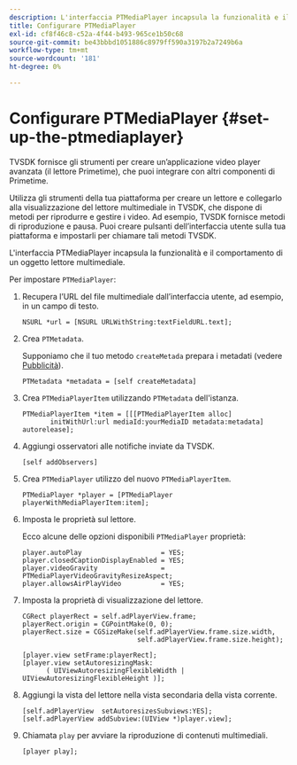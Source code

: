 ```yaml
---
description: L'interfaccia PTMediaPlayer incapsula la funzionalità e il comportamento di un oggetto lettore multimediale.
title: Configurare PTMediaPlayer
exl-id: cf8f46c8-c52a-4f44-b493-965ce1b50c68
source-git-commit: be43bbbd1051886c8979ff590a3197b2a7249b6a
workflow-type: tm+mt
source-wordcount: '181'
ht-degree: 0%

---
```


# Configurare PTMediaPlayer {#set-up-the-ptmediaplayer}

TVSDK fornisce gli strumenti per creare un’applicazione video player avanzata (il lettore Primetime), che puoi integrare con altri componenti di Primetime.

Utilizza gli strumenti della tua piattaforma per creare un lettore e collegarlo alla visualizzazione del lettore multimediale in TVSDK, che dispone di metodi per riprodurre e gestire i video. Ad esempio, TVSDK fornisce metodi di riproduzione e pausa. Puoi creare pulsanti dell’interfaccia utente sulla tua piattaforma e impostarli per chiamare tali metodi TVSDK.

L&#39;interfaccia PTMediaPlayer incapsula la funzionalità e il comportamento di un oggetto lettore multimediale.

Per impostare `PTMediaPlayer`:

1. Recupera l’URL del file multimediale dall’interfaccia utente, ad esempio, in un campo di testo.

   ```
   NSURL *url = [NSURL URLWithString:textFieldURL.text];
   ```

1. Crea `PTMetadata`.

   Supponiamo che il tuo metodo `createMetada` prepara i metadati (vedere [Pubblicità](../ad-insertion/r-psdk-ios-1.4-advertising-requirements.md)).

   ```
   PTMetadata *metadata = [self createMetadata]
   ```

1. Crea `PTMediaPlayerItem` utilizzando `PTMetadata` dell&#39;istanza.

   ```
   PTMediaPlayerItem *item = [[[PTMediaPlayerItem alloc] 
          initWithUrl:url mediaId:yourMediaID metadata:metadata] autorelease];
   ```

1. Aggiungi osservatori alle notifiche inviate da TVSDK.

   ```
   [self addObservers]
   ```

1. Crea `PTMediaPlayer` utilizzo del nuovo `PTMediaPlayerItem`.

   ```
   PTMediaPlayer *player = [PTMediaPlayer playerWithMediaPlayerItem:item];
   ```

1. Imposta le proprietà sul lettore.

   Ecco alcune delle opzioni disponibili `PTMediaPlayer` proprietà:

   ```
   player.autoPlay                    = YES;  
   player.closedCaptionDisplayEnabled = YES; 
   player.videoGravity                = PTMediaPlayerVideoGravityResizeAspect;  
   player.allowsAirPlayVideo          = YES;
   ```

1. Imposta la proprietà di visualizzazione del lettore.

   ```
   CGRect playerRect = self.adPlayerView.frame;  
   playerRect.origin = CGPointMake(0, 0); 
   playerRect.size = CGSizeMake(self.adPlayerView.frame.size.width,  
                                self.adPlayerView.frame.size.height); 
   
   [player.view setFrame:playerRect]; 
   [player.view setAutoresizingMask:  
         ( UIViewAutoresizingFlexibleWidth | UIViewAutoresizingFlexibleHeight )];
   ```

1. Aggiungi la vista del lettore nella vista secondaria della vista corrente.

   ```
   [self.adPlayerView  setAutoresizesSubviews:YES];  
   [self.adPlayerView addSubview:(UIView *)player.view];
   ```

1. Chiamata `play` per avviare la riproduzione di contenuti multimediali.

   ```
   [player play];
   ```
